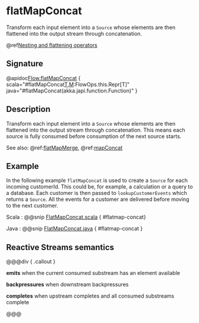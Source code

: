 # flatMapConcat

Transform each input element into a `Source` whose elements are then flattened into the output stream through concatenation.

@ref[Nesting and flattening operators](../index.md#nesting-and-flattening-operators)


## Signature

@apidoc[Flow.flatMapConcat](Flow) { scala="#flatMapConcat[T,M](f:Out=%3akka.stream.Graph[akka.stream.SourceShape[T],M]):FlowOps.this.Repr[T]" java="#flatMapConcat(akka.japi.function.Function)" } 

## Description

Transform each input element into a `Source` whose elements are then flattened into the output stream through
concatenation. This means each source is fully consumed before consumption of the next source starts. 

See also: @ref:[flatMapMerge](flatMapMerge.md), @ref:[mapConcat](mapConcat.md)

## Example

In the following example `flatMapConcat` is used to create a `Source` for each incoming customerId. This could be, for example,
 a calculation or a query to a database. Each customer is then passed to `lookupCustomerEvents` which returns
a `Source`. All the events for a customer are delivered before moving to the next customer. 

Scala
:   @@snip [FlatMapConcat.scala](/gemini-docs/src/test/scala/docs/stream/operators/sourceorflow/FlatMapConcat.scala) { #flatmap-concat}

Java
:   @@snip [FlatMapConcat.java](/gemini-docs/src/test/java/jdocs/stream/operators/sourceorflow/FlatMapConcat.java) { #flatmap-concat }




## Reactive Streams semantics

@@@div { .callout }

**emits** when the current consumed substream has an element available

**backpressures** when downstream backpressures

**completes** when upstream completes and all consumed substreams complete

@@@

